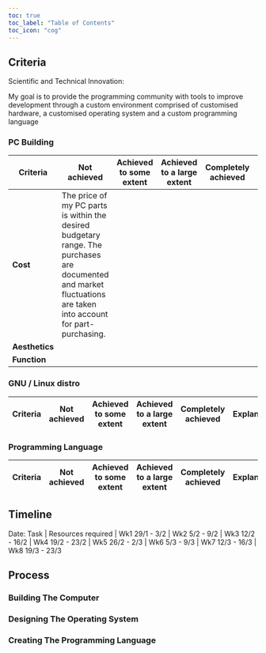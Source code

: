 ```yaml
---
toc: true
toc_label: "Table of Contents"
toc_icon: "cog"
---
```


## Criteria

Scientific and Technical Innovation:

My goal is to provide the programming community with tools to improve development through a custom environment comprised of customised hardware, a customised operating system and a custom programming language

### PC Building

Criteria | Not achieved | Achieved to some extent | Achieved to a large extent | Completely achieved | Explanations/comments
| --- | --- | --- | --- | --- | --- |
**Cost** | The price of my PC parts is within the desired budgetary range. The purchases are documented and market fluctuations are taken into account for part-purchasing.
**Aesthetics** | 
**Function** |




### GNU / Linux distro

Criteria | Not achieved | Achieved to some extent | Achieved to a large extent | Completely achieved | Explanations/comments
| --- | --- | --- | --- | --- | --- |

### Programming Language 

Criteria | Not achieved | Achieved to some extent | Achieved to a large extent | Completely achieved | Explanations/comments
| --- | --- | --- | --- | --- | --- |

## Timeline

Date: Task | Resources required | Wk1 29/1 - 3/2 | Wk2 5/2 - 9/2 | Wk3 12/2 - 16/2 | Wk4 19/2 - 23/2 | Wk5 26/2 - 2/3 | Wk6 5/3 - 9/3 | Wk7 12/3 - 16/3 | Wk8 19/3 - 23/3



## Process

### Building The Computer

### Designing The Operating System

### Creating The Programming Language

